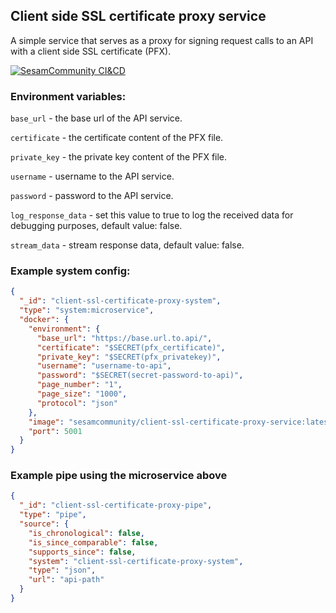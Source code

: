 ## Client side SSL certificate proxy service

A simple service that serves as a proxy for signing request calls to an API with a client side SSL certificate (PFX).

[![SesamCommunity CI&CD](https://github.com/sesam-community/client-ssl-certificate-proxy-service/actions/workflows/sesam-community-ci-cd.yml/badge.svg)](https://github.com/sesam-community/client-ssl-certificate-proxy-service/actions/workflows/sesam-community-ci-cd.yml)

### Environment variables:

`base_url` - the base url of the API service.

`certificate` - the certificate content of the PFX file.

`private_key` - the private key content of the PFX file.

`username` - username to the API service.

`password` - password to the API service.

`log_response_data` - set this value to true to log the received data for debugging purposes, default value: false.

`stream_data` - stream response data, default value: false.


### Example system config:

```json
{
  "_id": "client-ssl-certificate-proxy-system",
  "type": "system:microservice",
  "docker": {
    "environment": {
      "base_url": "https://base.url.to.api/",
      "certificate": "$SECRET(pfx_certificate)",
      "private_key": "$SECRET(pfx_privatekey)",
      "username": "username-to-api",
      "password": "$SECRET(secret-password-to-api)",
      "page_number": "1",
      "page_size": "1000",
      "protocol": "json"
    },
    "image": "sesamcommunity/client-ssl-certificate-proxy-service:latest",
    "port": 5001
  }
}

```

### Example pipe using the microservice above

```json
{
  "_id": "client-ssl-certificate-proxy-pipe",
  "type": "pipe",
  "source": {
    "is_chronological": false,
    "is_since_comparable": false,
    "supports_since": false,
    "system": "client-ssl-certificate-proxy-system",
    "type": "json",
    "url": "api-path"
  }
}

```